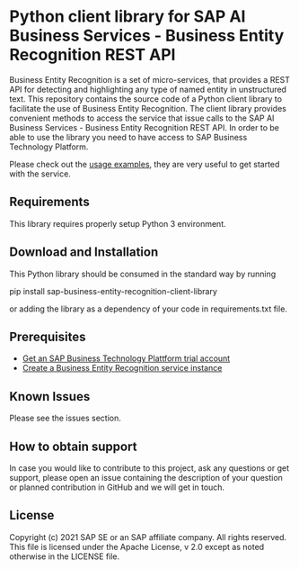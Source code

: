 # Python client library for SAP AI Business Services - Business Entity Recognition REST API

Business Entity Recognition is a set of micro-services, that provides a REST API for detecting and highlighting any type of named entity in unstructured text.
This repository contains the source code of a Python client library to facilitate the use of Business Entity Recognition. The client library provides convenient methods to access the service that issue calls to the SAP AI Business Services - Business Entity Recognition REST API. In order to be able to use the library you need to have access to SAP Business Technology Platform.

Please check out the [usage examples](https://github.com/SAP/business-entity-recognition-client-library/tree/main/examples), they are very useful to get started with the service.

## Requirements
This library requires properly setup Python 3 environment.

## Download and Installation
This Python library should be consumed in the standard way by running

pip install sap-business-entity-recognition-client-library

or adding the library as a dependency of your code in requirements.txt file.

## Prerequisites
* [Get an SAP Business Technology Plattform trial account](https://developers.sap.com/tutorials/hcp-create-trial-account.html)
* [Create a Business Entity Recognition service instance](https://developers.sap.com/tutorials/cp-aibus-ber-service-instance.html)

## Known Issues
Please see the issues section.

## How to obtain support
In case you would like to contribute to this project, ask any questions or get support, please open an issue containing the description of your question or planned contribution in GitHub and we will get in touch.

## License
Copyright (c) 2021 SAP SE or an SAP affiliate company. All rights reserved. This file is licensed under the Apache License, v 2.0 except as noted otherwise in the LICENSE file.



